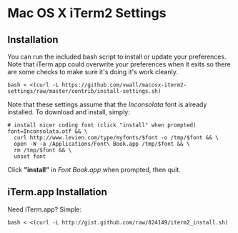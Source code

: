 # Mac OS X iTerm2 Settings #

## Installation ##
You can run the included bash script to install or update your preferences. Note that iTerm.app could overwrite your preferences when it exits so there are some checks to make sure it's doing it's work cleanly.

    bash < <(curl -L https://github.com/vwall/macosx-iterm2-settings/raw/master/contrib/install-settings.sh)

Note that these settings assume that the *Inconsolata* font is already installed. To download and install, simply:

    # install nicer coding font (click "install" when prompted)
    font=Inconsolata.otf && \
      curl http://www.levien.com/type/myfonts/$font -o /tmp/$font && \
      open -W -a /Applications/Font\ Book.app /tmp/$font && \
      rm /tmp/$font && \
      unset font

Click **"install"** in *Font Book.app* when prompted, then quit.

## iTerm.app Installation ##
Need iTerm.app? Simple:

    bash < <(curl -L http://gist.github.com/raw/824149/iterm2_install.sh)
